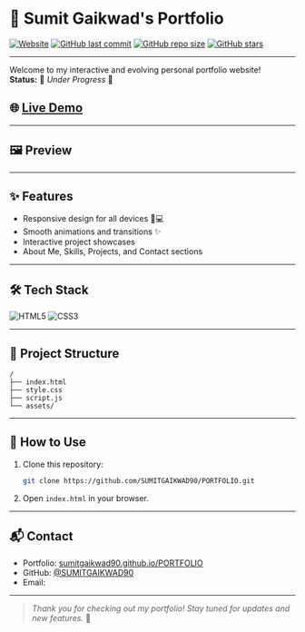 # 🚀 Sumit Gaikwad's Portfolio

[![Website](https://img.shields.io/website?url=https%3A%2F%2Fsumitgaikwad90.github.io%2FPORTFOLIO%2F)](https://sumitgaikwad90.github.io/PORTFOLIO/)
[![GitHub last commit](https://img.shields.io/github/last-commit/SUMITGAIKWAD90/PORTFOLIO)](https://github.com/SUMITGAIKWAD90/PORTFOLIO/commits/main)
[![GitHub repo size](https://img.shields.io/github/repo-size/SUMITGAIKWAD90/PORTFOLIO)](https://github.com/SUMITGAIKWAD90/PORTFOLIO)
[![GitHub stars](https://img.shields.io/github/stars/SUMITGAIKWAD90/PORTFOLIO?style=social)](https://github.com/SUMITGAIKWAD90/PORTFOLIO/stargazers)

---

Welcome to my interactive and evolving personal portfolio website!  
**Status:** 🚧 _Under Progress_ 🚧

## 🌐 [Live Demo](https://sumitgaikwad90.github.io/PORTFOLIO/)

---

## 🖼️ Preview

<!-- Uncomment and add your screenshot or demo gif if you have one: -->
<!-- ![Portfolio Preview](assets/portfolio-preview.png) -->

---

## ✨ Features

- Responsive design for all devices 📱💻
- Smooth animations and transitions ✨
- Interactive project showcases
- About Me, Skills, Projects, and Contact sections

---

## 🛠️ Tech Stack

![HTML5](https://img.shields.io/badge/HTML5-E34F26?style=for-the-badge&logo=html5&logoColor=white)
![CSS3](https://img.shields.io/badge/CSS3-1572B6?style=for-the-badge&logo=css3&logoColor=white)
<!-- Add more badges as per your tech stack -->

---

## 📂 Project Structure

```plaintext
/
├── index.html
├── style.css
├── script.js
└── assets/
```

---

## 🚀 How to Use

1. Clone this repository:
   ```bash
   git clone https://github.com/SUMITGAIKWAD90/PORTFOLIO.git
   ```
2. Open `index.html` in your browser.

---

## 📬 Contact

- Portfolio: [sumitgaikwad90.github.io/PORTFOLIO](https://sumitgaikwad90.github.io/PORTFOLIO/)
- GitHub: [@SUMITGAIKWAD90](https://github.com/SUMITGAIKWAD90)
- Email: <!-- Add your email here if you want -->

---

> _Thank you for checking out my portfolio! Stay tuned for updates and new features._ 🌟
